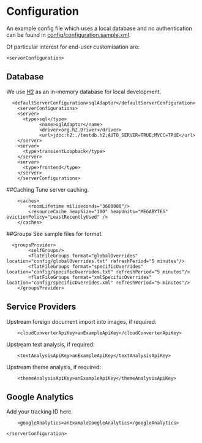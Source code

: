 # Configuration

An example config file which uses a local database and no authentication can be found in [config/configuration.sample.xml](config/configuration.sample.xml).

Of particular interest for end-user customisation are:

```
<serverConfiguration>
```

## Database 
We use [H2](http://www.h2database.com) as an in-memory database for local development.

```
  <defaultServerConfiguration>sqlAdaptor</defaultServerConfiguration>
	<serverConfigurations>
    <server>
      <type>sql</type>
			<name>sqlAdaptor</name>
			<driver>org.h2.Driver</driver>
			<url>jdbc:h2:./testdb.h2;AUTO_SERVER=TRUE;MVCC=TRUE</url>
    </server>
    <server>
      <type>transientLoopback</type>
    </server>
    <server>
      <type>frontend</type>
    </server>
	</serverConfigurations>
```

##Caching
Tune server caching. 
```
	<caches>
		<roomLifetime miliseconds="3600000"/>
		<resourceCache heapSize="100" heapUnits="MEGABYTES" evictionPolicy="LeastRecentlyUsed" />
	</caches>
```

##Groups
See sample files for format.
```
  <groupsProvider>
		<selfGroups/>
		<flatFileGroups format="globalOverrides" location="config/globalOverrides.txt" refreshPeriod="5 minutes"/>
		<flatFileGroups format="specificOverrides" location="config/specificOverrides.txt" refreshPeriod="5 minutes"/>
		<flatFileGroups format="xmlSpecificOverrides" location="config/specificOverrides.xml" refreshPeriod="5 minutes"/>
	</groupsProvider>
```

## Service Providers
Upstream foreign document import into images, if required:
```
	<cloudConverterApiKey>anExampleApiKey</cloudConverterApiKey>
```

Upstream text analysis, if required:
```
	<textAnalysisApiKey>anExampleApiKey</textAnalysisApiKey>
```

Upstream theme analysis, if required:
```
	<themeAnalysisApiKey>anExampleApiKey</themeAnalysisApiKey>
```

## Google Analytics
Add your tracking ID here.
```
	<googleAnalytics>anExampleGoogleAnalytics</googleAnalytics>
```

```
</serverConfiguration>
```